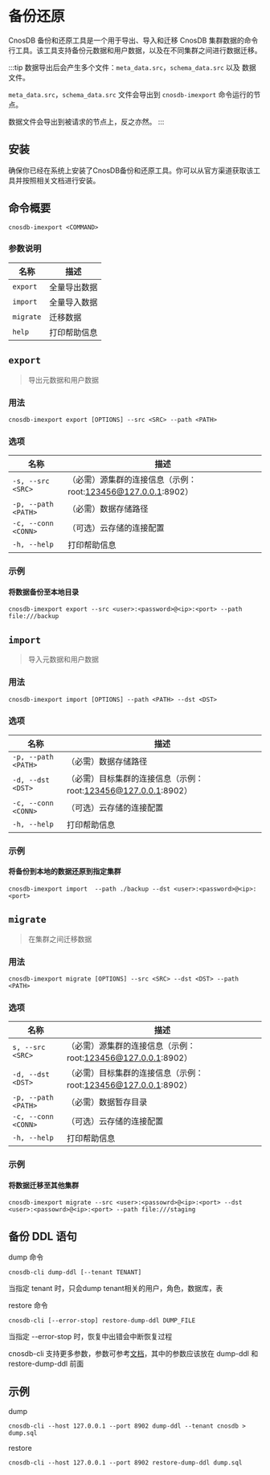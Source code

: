 ---
---

# 备份还原

CnosDB 备份和还原工具是一个用于导出、导入和迁移 CnosDB 集群数据的命令行工具。该工具支持备份元数据和用户数据，以及在不同集群之间进行数据迁移。

:::tip
数据导出后会产生多个文件：`meta_data.src`，`schema_data.src` 以及 数据文件。

`meta_data.src`，`schema_data.src` 文件会导出到 `cnosdb-imexport` 命令运行的节点。

数据文件会导出到被请求的节点上，反之亦然。
:::

## 安装

确保你已经在系统上安装了CnosDB备份和还原工具。你可以从官方渠道获取该工具并按照相关文档进行安装。

## 命令概要

`cnosdb-imexport <COMMAND>`

### 参数说明

| 名称        | 描述     |
|-----------|--------|
| `export`  | 全量导出数据 |
| `import`  | 全量导入数据 |
| `migrate` | 迁移数据   |
| `help`    | 打印帮助信息 |

## `export`

> 导出元数据和用户数据
>

### 用法

```shell
cnosdb-imexport export [OPTIONS] --src <SRC> --path <PATH>
```

### 选项

| 名称                  | 描述                                          |
|---------------------|---------------------------------------------|
| `-s, --src <SRC>`   | （必需）源集群的连接信息（示例：root:123456@127.0.0.1:8902） |
| `-p, --path <PATH>` | （必需）数据存储路径                                  |
| `-c, --conn <CONN>` | （可选）云存储的连接配置                                |
| `-h, --help`        | 打印帮助信息                                      |

### 示例

#### 将数据备份至本地目录

```shell
cnosdb-imexport export --src <user>:<password>@<ip>:<port> --path file:///backup
```

## `import`

> 导入元数据和用户数据

### 用法

```shell
cnosdb-imexport import [OPTIONS] --path <PATH> --dst <DST>
```

### 选项

| 名称                  | 描述                                           |
|---------------------|----------------------------------------------|
| `-p, --path <PATH>` | （必需）数据存储路径                                   |
| `-d, --dst <DST>`   | （必需）目标集群的连接信息（示例：root:123456@127.0.0.1:8902） |
| `-c, --conn <CONN>` | （可选）云存储的连接配置                                |
| `-h, --help`        |  打印帮助信息                                      |

### 示例

#### 将备份到本地的数据还原到指定集群

```shell
cnosdb-imexport import  --path ./backup --dst <user>:<password>@<ip>:<port>
```

#### 

## `migrate`

> 在集群之间迁移数据

### 用法

```shell
cnosdb-imexport migrate [OPTIONS] --src <SRC> --dst <DST> --path <PATH>
```

### 选项

| 名称                  | 描述                                           |
|---------------------|----------------------------------------------|
| `s, --src <SRC>`    | （必需）源集群的连接信息（示例：root:123456@127.0.0.1:8902）  |
| `-d, --dst <DST>`   | （必需）目标集群的连接信息（示例：root:123456@127.0.0.1:8902） |
| `-p, --path <PATH>` | （必需）数据暂存目录                                   |
| `-c, --conn <CONN>` | （可选）云存储的连接配置                                 |
| `-h, --help`        | 打印帮助信息                                       |

### 示例

#### 将数据迁移至其他集群

```shell
cnosdb-imexport migrate --src <user>:<passowrd>@<ip>:<port> --dst <user>:<passowrd>@<ip>:<port> --path file:///staging
```

## 备份 DDL 语句

dump 命令

```shell
cnosdb-cli dump-ddl [--tenant TENANT]
```

当指定 tenant 时，只会dump tenant相关的用户，角色，数据库，表

restore 命令

```shell
cnosdb-cli [--error-stop] restore-dump-ddl DUMP_FILE
```

当指定 --error-stop 时，恢复中出错会中断恢复过程

cnosdb-cli 支持更多参数，参数可参考[文档](../reference/tools.md/#客户端命令行程序)，其中的参数应该放在 dump-ddl 和
restore-dump-ddl 前面

## 示例

dump

```shell
cnosdb-cli --host 127.0.0.1 --port 8902 dump-ddl --tenant cnosdb > dump.sql
```

restore

```shell
cnosdb-cli --host 127.0.0.1 --port 8902 restore-dump-ddl dump.sql
```
